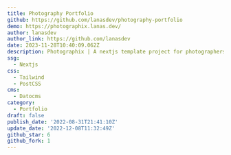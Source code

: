 ```yaml
---
title: Photography Portfolio
github: https://github.com/lanasdev/photography-portfolio
demo: https://photographix.lanas.dev/
author: lanasdev
author_link: https://github.com/lanasdev
date: 2023-11-28T10:40:09.062Z
description: Photographix | A nextjs template project for photographers
ssg:
  - Nextjs
css:
  - Tailwind
  - PostCSS
cms:
  - Datocms
category:
  - Portfolio
draft: false
publish_date: '2022-08-31T21:41:10Z'
update_date: '2022-12-08T11:32:49Z'
github_star: 6
github_fork: 1
---
```

